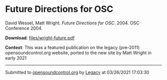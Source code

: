# Future Directions for OSC

David Wessel, Matt Wright. *Future Directions for OSC*. 2004.  OSC Conference 2004. 

**Download**: [files/wright-future.pdf](../files/wright-future.pdf)

**Context**: This was a featured publication on the legacy (pre-2011) opensoundcontrol.org website, ported to the new site by Matt Wright in early 2021

---
Submitted to [opensoundcontrol.org](https://opensoundcontrol.org) by [Legacy](https://web.archive.org) at 03/26/2021 17:03:30
